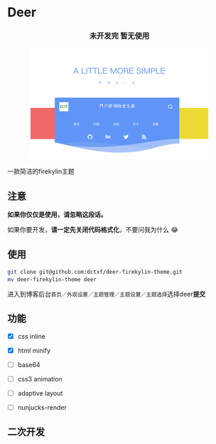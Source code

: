# Deer

<div align="center">
<h3>未开发完 暂无使用</h3>
<div>
<a href="https://dctxf.com"><img src="screenshot.png" width="400" height="250"/></a>
</div>
</div>

一款简洁的firekylin主题

## 注意

**如果你仅仅是使用，请忽略这段话。**

如果你要开发，**请一定先关闭代码格式化**，不要问我为什么 😂


## 使用

```bash
git clone git@github.com:dctxf/deer-firekylin-theme.git
mv deer-firekylin-theme deer
```

进入到博客后台`首页／外观设置／主题管理／主题设置／主题选择`选择deer**提交**

## 功能

- [x] css inline
- [x] html minify
- [ ] base64
- [ ] css3 animation
- [ ] adaptive layout
- [ ] nunjucks-render


## 二次开发



